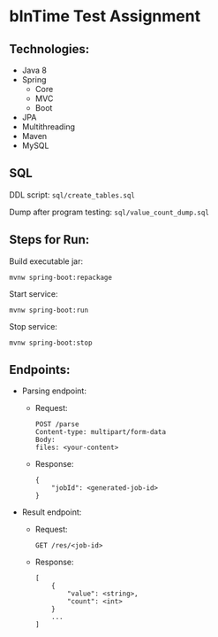 bInTime Test Assignment
===

## Technologies:

* Java 8
* Spring 
    * Core
    * MVC
    * Boot
* JPA
* Multithreading
* Maven
* MySQL

## SQL

DDL script: `sql/create_tables.sql`

Dump after program testing: `sql/value_count_dump.sql`

## Steps for Run: 

Build executable jar:

    mvnw spring-boot:repackage

Start service:

    mvnw spring-boot:run

Stop service:

    mvnw spring-boot:stop
   
## Endpoints:
   
* Parsing endpoint:

    * Request:       
        ```
        POST /parse
        Content-type: multipart/form-data
        Body:    
        files: <your-content>
        ```
    
    * Response:
    
        ```
        {
            "jobId": <generated-job-id> 
        }
        ```
        
* Result endpoint:

    * Request:
        ```
        GET /res/<job-id>
        ```
        
    * Response:
        ```
        [
            {
                "value": <string>,
                "count": <int>
            }
            ...
        ]    
        ```
    